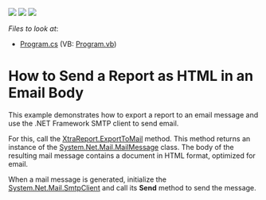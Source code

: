 <!-- default badges list -->
![](https://img.shields.io/endpoint?url=https://codecentral.devexpress.com/api/v1/VersionRange/128603177/2022.2)
[![](https://img.shields.io/badge/Open_in_DevExpress_Support_Center-FF7200?style=flat-square&logo=DevExpress&logoColor=white)](https://supportcenter.devexpress.com/ticket/details/T314020)
[![](https://img.shields.io/badge/📖_How_to_use_DevExpress_Examples-e9f6fc?style=flat-square)](https://docs.devexpress.com/GeneralInformation/403183)
<!-- default badges end -->
<!-- default file list -->
*Files to look at*:

* [Program.cs](./CS/ConsoleApplication1/Program.cs) (VB: [Program.vb](./VB/ConsoleApplication1/Program.vb))
<!-- default file list end -->
# How to Send a Report as HTML in an Email Body


This example demonstrates how to export a report to an email message and use the .NET Framework SMTP client to send email.

For this, call the [XtraReport.ExportToMail](https://docs.devexpress.com/XtraReports/DevExpress.XtraReports.UI.XtraReport.ExportToMail(System.String-System.String-System.String)) method. This method returns an instance of the <a href="https://msdn.microsoft.com/en-us/library/system.net.mail.mailmessage(v=vs.110).aspx">System.Net.Mail.MailMessage</a> class. The body of the resulting mail message contains a document in HTML format, optimized for email.

When a mail message is generated, initialize the [System.Net.Mail.SmtpClient](https://msdn.microsoft.com/en-us/library/system.net.mail.smtpclient(v=vs.110).aspx) and call its **Send** method to send the message.



